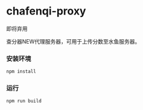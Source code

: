 # chafenqi-proxy
即将弃用

查分器NEW代理服务器，可用于上传分数至水鱼服务器。

### 安装环境

```sh
npm install
```

### 运行

```sh
npm run build
```
